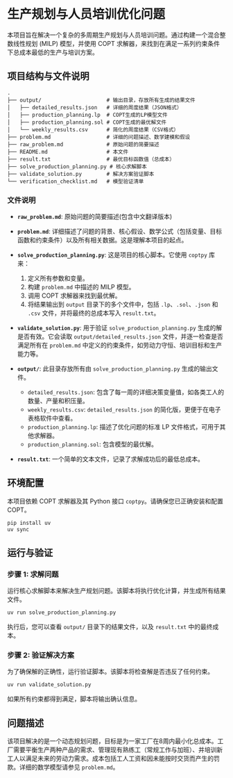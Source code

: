 # 生产规划与人员培训优化问题

本项目旨在解决一个复杂的多周期生产规划与人员培训问题。通过构建一个混合整数线性规划 (MILP) 模型，并使用 COPT 求解器，来找到在满足一系列约束条件下总成本最低的生产与培训方案。

## 项目结构与文件说明

```
.
├── output/                     # 输出目录，存放所有生成的结果文件
│   ├── detailed_results.json   # 详细的周度结果（JSON格式）
│   ├── production_planning.lp  # COPT生成的LP模型文件
│   ├── production_planning.sol # COPT生成的最优解文件
│   └── weekly_results.csv      # 简化的周度结果（CSV格式）
├── problem.md                  # 详细的问题描述、数学建模和假设
├── raw_problem.md              # 原始问题的简要描述
├── README.md                   # 本文件
├── result.txt                  # 最优目标函数值（总成本）
├── solve_production_planning.py # 核心求解脚本
├── validate_solution.py        # 解决方案验证脚本
└── verification_checklist.md   # 模型验证清单
```

### 文件说明

- **`raw_problem.md`**: 原始问题的简要描述(包含中文翻译版本)

- **`problem.md`**: 详细描述了问题的背景、核心假设、数学公式（包括变量、目标函数和约束条件）以及所有相关数据。这是理解本项目的起点。

- **`solve_production_planning.py`**: 这是项目的核心脚本。它使用 `coptpy` 库来：
    1.  定义所有参数和变量。
    2.  构建 `problem.md` 中描述的 MILP 模型。
    3.  调用 COPT 求解器来找到最优解。
    4.  将结果输出到 `output` 目录下的多个文件中，包括 `.lp`、`.sol`、`.json` 和 `.csv` 文件，并将最终的总成本写入 `result.txt`。

- **`validate_solution.py`**: 用于验证 `solve_production_planning.py` 生成的解是否有效。它会读取 `output/detailed_results.json` 文件，并逐一检查是否满足所有在 `problem.md` 中定义的约束条件，如劳动力守恒、培训目标和生产能力等。

- **`output/`**: 此目录存放所有由 `solve_production_planning.py` 生成的输出文件。
    - `detailed_results.json`: 包含了每一周的详细决策变量值，如各类工人的数量、产量和积压量。
    - `weekly_results.csv`: `detailed_results.json` 的简化版，更便于在电子表格软件中查看。
    - `production_planning.lp`: 描述了优化问题的标准 LP 文件格式，可用于其他求解器。
    - `production_planning.sol`: 包含模型的最优解。

- **`result.txt`**: 一个简单的文本文件，记录了求解成功后的最低总成本。

## 环境配置

本项目依赖 COPT 求解器及其 Python 接口 `coptpy`。请确保您已正确安装和配置 COPT。

```bash
pip install uv
uv sync
```

## 运行与验证

### 步骤 1: 求解问题

运行核心求解脚本来解决生产规划问题。该脚本将执行优化计算，并生成所有结果文件。

```bash
uv run solve_production_planning.py
```

执行后，您可以查看 `output/` 目录下的结果文件，以及 `result.txt` 中的最终成本。

### 步骤 2: 验证解决方案

为了确保解的正确性，运行验证脚本。该脚本将检查解是否违反了任何约束。

```bash
uv run validate_solution.py
```

如果所有约束都得到满足，脚本将输出确认信息。

## 问题描述

该项目解决的是一个动态规划问题，目标是为一家工厂在8周内最小化总成本。工厂需要平衡生产两种产品的需求、管理现有熟练工（常规工作与加班）、并培训新工人以满足未来的劳动力需求。成本包括工人工资和因未能按时交货而产生的罚款。详细的数学模型请参见 `problem.md`。